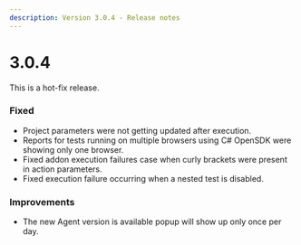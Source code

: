 ```yaml
---
description: Version 3.0.4 - Release notes
---
```


# 3.0.4

This is a hot-fix release.

### Fixed

* Project parameters were not getting updated after execution.
* Reports for tests running on multiple browsers using C\# OpenSDK were showing only one browser.
* Fixed addon execution failures case when curly brackets were present in action parameters.
* Fixed execution failure occurring when a nested test is disabled.

### Improvements

* The new Agent version is available popup will show up only once per day.



